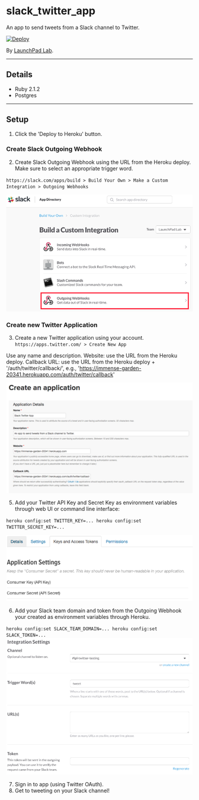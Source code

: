 # slack_twitter_app

An app to send tweets from a Slack channel to Twitter.

[![Deploy](https://www.herokucdn.com/deploy/button.svg)](https://heroku.com/deploy?template=https://github.com/LaunchPadLab/slack_twitter_app/tree/heroku_deploy_test&env[TWITTER_KEY]=WbHZPLYeVWt25Qx1EF2VgPT91&env[TWITTER_SECRET_KEY]=7Y9abtUIvQ8NFtqI2pKDWJrd3eV2eiekkvbuU74URjGyHMBvcc&env[SLACK_TEAM_DOMAIN]=launchpadlab&env[SLACK_TOKEN]=oAMstvZYYarWG7IQkcNBjha1)

By [LaunchPad Lab](http://launchpadlab.com).

***

## Details

* Ruby 2.1.2
* Postgres

***

## Setup

1. Click the 'Deploy to Heroku' button.

### Create Slack Outgoing Webhook

2. Create Slack Outgoing Webhook using the URL from the Heroku deploy. Make sure to select an appropriate trigger word.

  `https://slack.com/apps/build > Build Your Own > Make a Custom Integration > Outgoing Webhooks`

  ![Slack screenshot](app/assets/images/slack1.png)

### Create new Twitter Application
3. Create a new Twitter application using your account.
  `https://apps.twitter.com/ > Create New App`

Use any name and description.
Website: use the URL from the Heroku deploy.
Callback URL: use the URL from the Heroku deploy + '/auth/twitter/callback/', e.g., 'https://immense-garden-20341.herokuapp.com/auth/twitter/callback'

![Twitter screenshot](app/assets/images/twitter1.png)

5. Add your Twitter API Key and Secret Key as environment variables through web UI or command line interface:

  ``
  heroku config:set TWITTER_KEY=...
  heroku config:set TWITTER_SECRET_KEY=...
  ``

![Twitter screenshot](app/assets/images/twitter2.png)

6. Add your Slack team domain and token from the Outgoing Webhook your created as environment variables through Heroku.

  ``
  heroku config:set SLACK_TEAM_DOMAIN=...
  heroku config:set SLACK_TOKEN=...
  ``
  ![Slack screenshot](app/assets/images/slack2.png)

7. Sign in to app (using Twitter OAuth).
8. Get to tweeting on your Slack channel!
